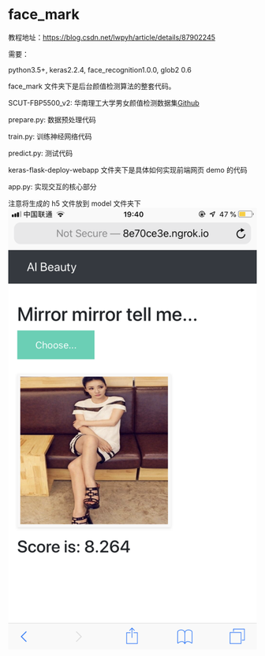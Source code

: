 # face_mark
教程地址：https://blog.csdn.net/lwpyh/article/details/87902245 

需要：

python3.5+, keras2.2.4, face_recognition1.0.0, glob2 0.6 

face_mark 文件夹下是后台颜值检测算法的整套代码。  

SCUT-FBP5500_v2: 华南理工大学男女颜值检测数据集[Github](https://github.com/HCIILAB/SCUT-FBP5500-Database-Release)

prepare.py: 数据预处理代码 

train.py: 训练神经网络代码

predict.py: 测试代码

keras-flask-deploy-webapp 文件夹下是具体如何实现前端网页 demo 的代码

app.py: 实现交互的核心部分

注意将生成的 h5 文件放到 model 文件夹下
![Image text](https://github.com/KyrinCode/face_mark/raw/master/test.PNG)

